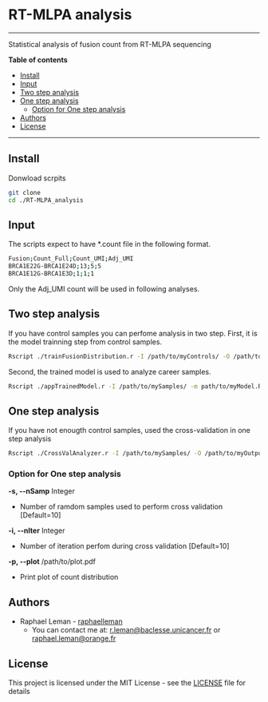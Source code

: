 # RT-MLPA analysis

---

Statistical analysis of fusion count from RT-MLPA sequencing

**Table of contents**

* [Install](#1)
* [Input](#2)
* [Two step analysis](#3)
* [One step analysis](#4)
    * [Option for One step analysis](#5)
* [Authors](#6)
* [License](#7)

---

## Install<a id="1"></a>

Donwload scrpits

```bash
git clone
cd ./RT-MLPA_analysis
```

## Input<a id="2"></a>

The scripts expect to have *.count file in the following format.
```bash
Fusion;Count_Full;Count_UMI;Adj_UMI
BRCA1E22G-BRCA1E24D;13;5;5
BRCA1E12G-BRCA1E3D;1;1;1
```

Only the Adj_UMI count will be used in following analyses.

## Two step analysis<a id="3"></a>

If you have control samples you can perfome analysis in two step.
First, it is the model trainning step from control samples.

```bash
Rscript ./trainFusionDistribution.r -I /path/to/myControls/ -O /path/to/myModel.RData
```

Second, the trained model is used to analyze career samples.

```bash
Rscript ./appTrainedModel.r -I /path/to/mySamples/ -m path/to/myModel.RData -O /path/to/myOutput.txt
```

## One step analysis<a id="4"></a>

If you have not enougth control samples, used the cross-validation in one step analysis

```bash
Rscript ./CrossValAnalyzer.r -I /path/to/mySamples/ -O /path/to/myOutput.txt
```

### Option for One step analysis <a id="5"></a>

**-s, --nSamp** Integer
* Number of ramdom samples used to perform cross validation [Default=10]

**-i, --nIter** Integer
* Number of iteration perfom during cross validation [Default=10]

**-p, --plot** /path/to/plot.pdf
* Print plot of count distribution

## Authors <a id="6"></a>

* Raphael Leman - [raphaelleman](https://github.com/raphaelleman/ "tittle")
    * You can contact me at: r.leman@baclesse.unicancer.fr or raphael.leman@orange.fr

## License <a id="7"></a>

This project is licensed under the MIT License - see the [LICENSE](https://github.com/raphaelleman/SpliceLauncher/blob/master/LICENSE "tittle") file for details
